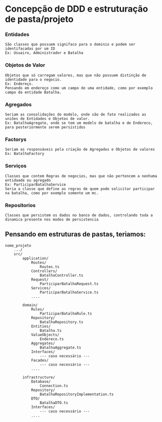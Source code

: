 # Concepção de DDD e estruturação de pasta/projeto

### Entidades

    São classes que possuem signifaco para o dominio e podem ser identifacadas por um ID
    Ex: Usuairo, Administrador e Batalha

### Objetos de Valor

    Objetos que só carregam valores, mas que não possuem distinção de identidade para o negocio.
    Ex: Endereço.
    Pensando em endereço como um campo de uma entidade, como por exemplo campo da entidade Batalha.

### Agregados

    Seriam as consolidações do modelo, onde são de fato realizados as uniões de Entidades e Objetos de valor.
    Ex: BatalhaAgregate, onde se tem um modelo de batalha e de Endereco, para posteriormente serem persistidos

### Factorys

    Seriam as responsáveis pela criação de Agregados e Objetos de valores
    Ex: BatalhaFactory

### Serviços

    Classes que contem Regras de negocios, mas que não pertencem a nenhuma entidaade ou agregado
    Ex: ParticiparBatalhaService
    Seria a classe que define as regras de quem pode solicitar participar na batalha, como por exemplo somente um mc.

### Repositorios

    Classes que persistem os dados no banco de dados, controlando toda a dinamica presente nos modos de persistencia




## Pensando em estruturas de pastas, teriamos:

    nome_projeto
        .../
        src/
            application/
                Routes/
                    Routes.ts
                Controllers/
                    BatalhaController.ts
                Request/
                    ParticiparBatalhaRequest.ts
                Services/
                    ParticiparBatalhaService.ts
                ....
    
            domain/
                Rules/
                    ParticiparBatalhaRule.ts
                Repository/
                    BatalhaRepository.ts
                Entities/
                    Batalha.ts
                ValueObjects/
                    Endereco.ts
                Aggregates/
                    BatalhaAggregate.ts
                Interfaces/
                    --- caso necessário --- 
                Facades/
                    --- caso necessário --- 
                ....

            infrastructure/
                Database/
                    Connection.ts
                Repository/
                    BatalhaRepositoryImplementation.ts
                DTO/
                    BatalhaDTO.ts
                Interfaces/
                    --- caso necessário ---             
                ....




















